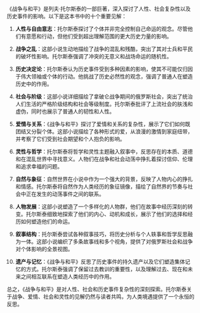 《战争与和平》是列夫·托尔斯泰的一部巨著，深入探讨了人性、社会复杂性以及历史事件的影响。以下是这本书中的十个重要见解：

1. **人性与自由意志**：托尔斯泰探讨了个体并非完全控制自己命运的观念。尽管他们有意愿和行动，但他们受到超出理解范围的更大历史力量的影响。

2. **战争之乱**：这部小说生动地描绘了战争的混乱和残酷，突出了其对士兵和平民的破坏性影响。托尔斯泰强调了冲突的无意义和战场命运的随机性。

3. **历史决定论**：托尔斯泰认为历史事件受到多种因素的影响，使其不可能仅归因于伟大领袖或个体的行动。他挑战了历史必然性的观念，强调了普通人在塑造历史中的作用。

4. **社会与阶级**：这部小说详细描绘了拿破仑战争期间的俄罗斯社会，突出了统治人们生活的严格阶级结构和社会等级制度。托尔斯泰批评了上流社会的肤浅和虚伪，同时也展示了普通人的韧性和人性。

5. **爱情与关系**：《战争与和平》探讨了爱情和关系的复杂性，展示了它们如何既团结又分裂个体。这部小说描绘了各种形式的爱，从浪漫的激情到家庭纽带，并考察了它们受到社会期望和个人抱负的影响。

6. **灵性与哲学**：托尔斯泰将哲学和灵性主题融入叙事中，反思存在的本质、道德和在混乱世界中寻找意义。人物们在战争和社会动荡中挣扎着探讨信仰、伦理和追求幸福的问题。

7. **自然与象征**：自然世界在小说中作为一个强大的背景，反映了人物内心的挣扎和情感。托尔斯泰将自然作为人类经历的象征镜像，描绘了自然界的节奏与社会中正在发生的动荡事件之间的联系。

8. **人物发展**：这部小说塑造了一个多样化的人物群，他们在故事中经历深刻的转变。托尔斯泰细致地探索了他们的内心、动机和成长，展示了他们的选择和经历如何塑造他们的命运。

9. **叙事结构**：托尔斯泰尝试各种叙事技巧，将历史分析与个人轶事和哲学反思融为一体。这部小说编织了多条故事线和多个视角，提供了对俄罗斯社会和战争对个体影响的全景视图。

10. **遗产与记忆**：《战争与和平》反思了历史事件的持久遗产以及它们塑造集体记忆的方式。托尔斯泰强调了保留过去教训的重要性，以及理解过去、现在和未来之间相互联系在塑造人类经历中的作用。

总之，《战争与和平》是对人性、社会和历史事件复杂性的深刻探索。托尔斯泰关于战争、爱情、社会和灵性的见解仍然与读者共鸣，为人类境遇提供了一个永恒的反思。